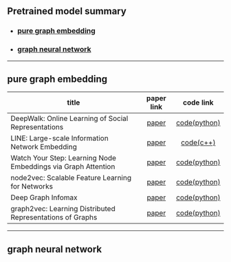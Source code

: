 ## Pretrained model summary   
* ### [pure graph embedding](#pure-graph-embedding)   
* ### [graph neural network](#graph-neural-network)   

---   
## pure graph embedding   
|**title**|**paper link**|**code link**|
|---|:---:|:---:|
|DeepWalk: Online Learning of Social Representations|[paper](http://www.perozzi.net/publications/14_kdd_deepwalk.pdf)|[code(python)](https://github.com/phanein/deepwalk)|
|LINE: Large-scale Information Network Embedding|[paper](https://arxiv.org/pdf/1503.03578.pdf)|[code(c++)](https://github.com/tangjianpku/LINE)|
|Watch Your Step: Learning Node Embeddings via Graph Attention|[paper](https://arxiv.org/pdf/1710.09599.pdf)|[code(python)](https://github.com/benedekrozemberczki/AttentionWalk)|
|node2vec: Scalable Feature Learning for Networks|[paper](https://cs.stanford.edu/people/jure/pubs/node2vec-kdd16.pdf)|[code(python)](https://github.com/aditya-grover/node2vec)|
|Deep Graph Infomax|[paper](https://arxiv.org/pdf/1809.10341.pdf)|[code(python)](https://github.com/PetarV-/DGI)|
|graph2vec: Learning Distributed Representations of Graphs|[paper](https://arxiv.org/pdf/1707.05005.pdf)|[code(python)](https://github.com/jaeyun95/graph2vec)|

---   
## graph neural network
